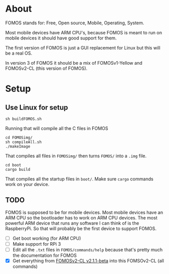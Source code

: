 # About

FOMOS stands for: Free, Open source, Mobile, Operating, System.

Most mobile devices have ARM CPU's, because FOMOS is meant to run on mobile devices it should have good support for them.

The first version of FOMOS is just a GUI replacement for Linux but this will be a real OS.

In version 3 of FOMOS it should be a mix of FOMOSv1-Yellow and FOMOSv2-CL (this version of FOMOS).

# Setup
## Use Linux for setup

```commandline
sh buildFOMOS.sh
```

Running that will compile all the C files in FOMOS

```commandline
cd FOMOSimg/
sh compileAll.sh
./makeImage
```

That compiles all files in ``FOMOSimg/`` then turns ``FOMOS/`` into a ``.img`` file.

```commandline
cd boot
cargo build
```

That compiles all the startup files in ``boot/``. Make sure ``cargo`` commands work on your device.

## TODO

FOMOS is supposed to be for mobile devices. Most mobile devices have an ARM CPU so the bootloader has to work on ARM CPU devices.
The most powerful ARM device that runs any software I can think of is the RaspberryPi. So that will probably be the first device to support FOMOS.  

- [ ] Get boot working (for ARM CPU)
- [ ] Make support for RPi 3
- [ ] Edit all the ``.txt`` files in ``FOMOS/commands/help`` because that's pretty much the documentation for FOMOS
- [x] Get everything from [FOMOSv2-CL v2.1.1-beta](https://github.com/NathanMcMillan54/FOMOSv2-CLtest) into this FOMSOv2-CL (all commands)
